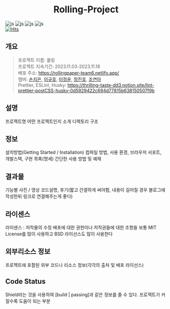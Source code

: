 <div align="center">
<h1>Rolling-Project </h1>
</div>

![js](https://img.shields.io/badge/JavaScript-F7DF1E?style=flat&logo=JavaScript&logoColor=white)
![js](https://img.shields.io/badge/React-61DAFB?style=flat&logo=React&logoColor=white)
![js](https://img.shields.io/badge/HTML-E34F26?style=flat&logo=HTML5&logoColor=white)
![js](https://img.shields.io/badge/CSS-1572B6?style=flat&logo=CSS3&logoColor=white)<br>
[![Hits](https://hits.seeyoufarm.com/api/count/incr/badge.svg?url=https%3A%2F%2Fgithub.com%2FProject-TeamSix%2FRolling-Project&count_bg=%2379C83D&title_bg=%23555555&icon=&icon_color=%23E7E7E7&title=hits&edge_flat=false)](https://hits.seeyoufarm.com)

## 개요

> 프로젝트 이름: 롤링<br>
> 프로젝트 지속기간: 2023.11.03-2023.11.18<br>
> 배포 주소: https://rollingpaper-team6.netlify.app/ <br>
> 멤버: [손지은](https://github.com/wise-Ag), [이규호](https://github.com/leegyuho-programer), [이정윤](https://github.com/lsc58461), [정진호](https://github.com/ayden94), [조연아](https://github.com/yunajoe)<br>
> Prettier, ESLint, Husky: https://thrilling-taste-dd3.notion.site/lint-prettier-postCSS-husky-0d5929422c694d77815b638150507f9b

## 설명

프로젝트명
어떤 프로젝트인지 소개
디렉토리 구조

## 정보

설치방법(Getting Started / Installation)
컴파일 방법, 사용 환경, 브라우저 서포트, 개발스택, 구현 목록(명세)
간단한 사용 방법 및 예제

## 결과물

기능별 사진 / 영상
코드설명, 후기(짧고 간결하게 써야함, 내용이 길어질 경우 블로그에 작성한뒤 링크로 연결해주는게 좋다)

## 라이센스

라이센스 : 저작물의 수정 배포에 대한 권한이나 저작권들에 대한 조항들
보통 MIT License를 많이 사용하고 BSD 라이선스도 많이 사용한다

## 외부리소스 정보

프로젝트에 포함된 외부 코드나 리소스 정보(각각의 출처 및 배포 라이선스)

## Code Status

Shield라는 것을 사용하여 [build | passing]과 같은 정보를 줄 수 있다.
프로젝트가 커질수록 도움이 되는 부분
